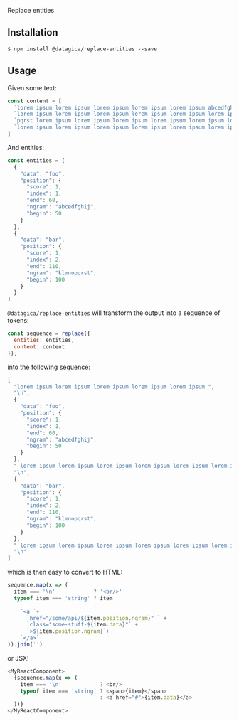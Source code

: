 Replace entities

## Installation

    $ npm install @datagica/replace-entities --save

## Usage

Given some text:

```javascript
const content = [
  `lorem ipsum lorem ipsum lorem ipsum lorem ipsum lorem ipsum abcedfghij lorem ipsum `,
  `lorem ipsum lorem ipsum lorem ipsum lorem ipsum lorem ipsum lorem ipsum klmno`,
  `pqrst lorem ipsum lorem ipsum lorem ipsum lorem ipsum lorem ipsum lorem ipsum `,
  `lorem ipsum lorem ipsum lorem ipsum lorem ipsum lorem ipsum lorem ipsum`
]
```

And entities:

```javascript
const entities = [
  {
    "data": "foo",
    "position": {
      "score": 1,
      "index": 1,
      "end": 60,
      "ngram": "abcedfghij",
      "begin": 50
    }
  },
  {
    "data": "bar",
    "position": {
      "score": 1,
      "index": 2,
      "end": 110,
      "ngram": "klmnopqrst",
      "begin": 100
    }
  }
]
```

`@datagica/replace-entities` will transform the output into a sequence of tokens:

```javascript
const sequence = replace({
  entities: entities,
  content: content
});
```

into the following sequence:

```javascript
[
  "lorem ipsum lorem ipsum lorem ipsum lorem ipsum lorem ipsum ",
  "\n",
  {
    "data": "foo",
    "position": {
      "score": 1,
      "index": 1,
      "end": 60,
      "ngram": "abcedfghij",
      "begin": 50
    }
  },
  " lorem ipsum lorem ipsum lorem ipsum lorem ipsum lorem ipsum lorem ipsum lorem ipsum ",
  "\n",
  {
    "data": "bar",
    "position": {
      "score": 1,
      "index": 2,
      "end": 110,
      "ngram": "klmnopqrst",
      "begin": 100
    }
  },
  " lorem ipsum lorem ipsum lorem ipsum lorem ipsum lorem ipsum lorem ipsum lorem ipsum lorem ipsum lorem ipsum lorem ipsum lorem ipsum lorem ipsum",
  "\n"
]
```

which is then easy to convert to HTML:

```javascript
sequence.map(x => (
  item === '\n'            ? '<br/>'
  typeof item === 'string' ? item
                           :
    `<a `+
      `href="/some/api/${item.position.ngram}" ` +
      `class="some-stuff-${item.data}"` +
      `>${item.position.ngram}`+
    `</a>`
)).join('')
```

or JSX!

```javascript
<MyReactComponent>
  {sequence.map(x => (
    item === '\n'            ? <br/>
    typeof item === 'string' ? <span>{item}</span>
                             : <a href="#">{item.data}</a>
  ))}
</MyReactComponent>
```
